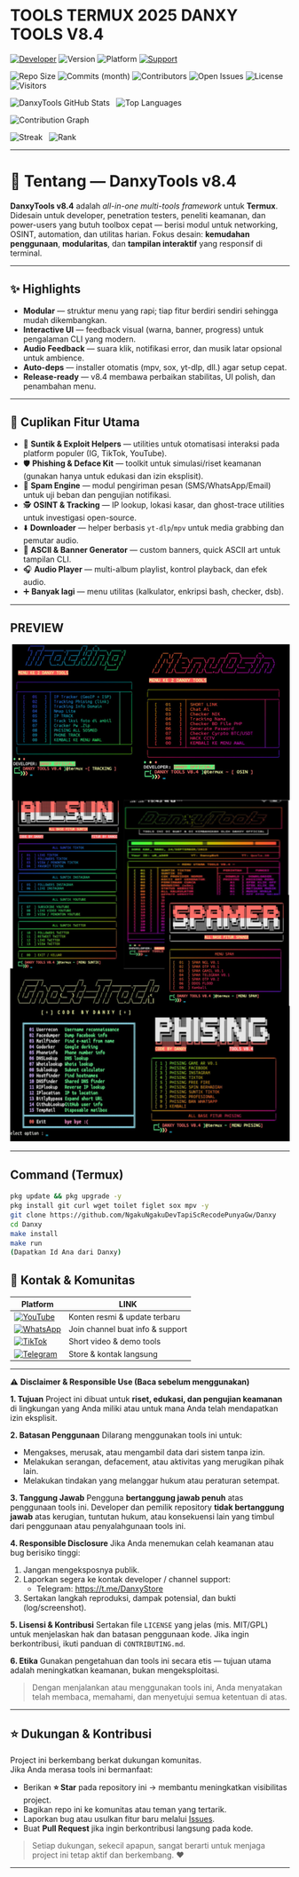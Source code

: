 <!-- ========================= DASHBOARD STATS (VISUAL) ========================= -->
#  TOOLS TERMUX 2025 DANXY TOOLS V8.4

<!-- Top badges -->
<p align="left">
  <a href="https://www.youtube.com/@DanxyOfficial"><img alt="Developer" src="https://img.shields.io/badge/Developer-DanxyOfficial-black?style=for-the-badge&logo=github"></a>
  <img alt="Version" src="https://img.shields.io/badge/Version-8.4-blue?style=for-the-badge&logo=linux">
  <img alt="Platform" src="https://img.shields.io/badge/Platform-Termux-green?style=for-the-badge&logo=android">
  <a href="https://whatsapp.com/channel/0029VaznZlq7z4kW00unHZ0e"><img alt="Support" src="https://img.shields.io/badge/Support-WhatsApp-grey?style=for-the-badge&logo=whatsapp"></a>
</p>

<!-- Live repo metrics (badges) -->
<p>
  <img alt="Repo Size" src="https://img.shields.io/github/repo-size/NgakuNgakuDevTapiScRecodePunyaGw/Danxy?style=for-the-badge">
  <img alt="Commits (month)" src="https://img.shields.io/github/commit-activity/m/NgakuNgakuDevTapiScRecodePunyaGw/Danxy?style=for-the-badge">
  <img alt="Contributors" src="https://img.shields.io/github/contributors/NgakuNgakuDevTapiScRecodePunyaGw/Danxy?style=for-the-badge">
  <img alt="Open Issues" src="https://img.shields.io/github/issues-raw/NgakuNgakuDevTapiScRecodePunyaGw/Danxy?style=for-the-badge">
  <img alt="License" src="https://img.shields.io/github/license/NgakuNgakuDevTapiScRecodePunyaGw/Danxy?style=for-the-badge">
  <img alt="Visitors" src="https://komarev.com/ghpvc/?username=NgakuNgakuDevTapiScRecodePunyaGw&style=for-the-badge">
</p>

<!-- GitHub Readme Stats cards (dynamic SVG) -->
<p align="left">
  <!-- Replace &username= and &repo= with your user/repo -->
  <img alt="DanxyTools GitHub Stats" src="https://github-readme-stats.vercel.app/api?username=NgakuNgakuDevTapiScRecodePunyaGw&show_icons=true&theme=radical&hide_title=true&count_private=true&repo=Danxy">
  &nbsp;
  <img alt="Top Languages" src="https://github-readme-stats.vercel.app/api/top-langs/?username=NgakuNgakuDevTapiScRecodePunyaGw&layout=compact&theme=radical&hide=html">
</p>
  <!-- activity-graph provides a visual "radar-like" contribution map -->
  <img alt="Contribution Graph" src="https://activity-graph.herokuapp.com/graph?username=NgakuNgakuDevTapiScRecodePunyaGw&bg_color=0,0,0&color=ff0000&line=ffffff&point=ff4500&area=true">
</p>

<!-- Extra: GitHub Streak + Rank (optional) -->
<p align="left">
  <img alt="Streak" src="https://github-readme-streak-stats.herokuapp.com/?user=NgakuNgakuDevTapiScRecodePunyaGw&theme=radical">
  &nbsp;
  <img alt="Rank" src="https://github-profile-summary-cards.vercel.app/api/cards/profile-details?username=NgakuNgakuDevTapiScRecodePunyaGw&theme=radical">
</p>
<!-- ======================================================================= -->

---

# 🔧 Tentang — DanxyTools v8.4

**DanxyTools v8.4** adalah *all-in-one multi-tools framework* untuk **Termux**.  
Didesain untuk developer, penetration testers, peneliti keamanan, dan power-users yang butuh toolbox cepat — berisi modul untuk networking, OSINT, automation, dan utilitas harian. Fokus desain: **kemudahan penggunaan**, **modularitas**, dan **tampilan interaktif** yang responsif di terminal.

---

## ✨ Highlights
- **Modular** — struktur menu yang rapi; tiap fitur berdiri sendiri sehingga mudah dikembangkan.  
- **Interactive UI** — feedback visual (warna, banner, progress) untuk pengalaman CLI yang modern.  
- **Audio Feedback** — suara klik, notifikasi error, dan musik latar opsional untuk ambience.  
- **Auto-deps** — installer otomatis (mpv, sox, yt-dlp, dll.) agar setup cepat.  
- **Release-ready** — v8.4 membawa perbaikan stabilitas, UI polish, dan penambahan menu.

---

## 🔎 Cuplikan Fitur Utama
- 🔐 **Suntik & Exploit Helpers** — utilities untuk otomatisasi interaksi pada platform populer (IG, TikTok, YouTube).  
- 🛡️ **Phishing & Deface Kit** — toolkit untuk simulasi/riset keamanan (gunakan hanya untuk edukasi dan izin eksplisit).  
- 📣 **Spam Engine** — modul pengiriman pesan (SMS/WhatsApp/Email) untuk uji beban dan pengujian notifikasi.  
- 🕵️ **OSINT & Tracking** — IP lookup, lokasi kasar, dan ghost-trace utilities untuk investigasi open-source.  
- ⬇️ **Downloader** — helper berbasis `yt-dlp`/`mpv` untuk media grabbing dan pemutar audio.  
- 🎨 **ASCII & Banner Generator** — custom banners, quick ASCII art untuk tampilan CLI.  
- 🎧 **Audio Player** — multi-album playlist, kontrol playback, dan efek audio.  
- ➕ **Banyak lagi** — menu utilitas (kalkulator, enkripsi bash, checker, dsb).

---

## PREVIEW 
![DanxyTools v8.4](https://raw.githubusercontent.com/NgakuNgakuDevTapiScRecodePunyaGw/Danxy/main/DanxyToolsV84.png)

---

##  Command (Termux)
```bash
pkg update && pkg upgrade -y
pkg install git curl wget toilet figlet sox mpv -y
git clone https://github.com/NgakuNgakuDevTapiScRecodePunyaGw/Danxy
cd Danxy
make install
make run
(Dapatkan Id Ana dari Danxy)
```
## 📡 Kontak & Komunitas  


| Platform | LINK |
|----------|------|
| [![YouTube](https://img.shields.io/badge/YouTube-DanxyOfficial-red?style=for-the-badge&logo=youtube)](https://www.youtube.com/@DanxyOfficial) | Konten resmi & update terbaru |
| [![WhatsApp](https://img.shields.io/badge/WhatsApp-Channel-green?style=for-the-badge&logo=whatsapp)](https://whatsapp.com/channel/0029VaznZlq7z4kW00unHZ0e) | Join channel buat info & support |
| [![TikTok](https://img.shields.io/badge/TikTok-Qwela.38-black?style=for-the-badge&logo=tiktok)](https://www.tiktok.com/@Qwela.38) | Short video & demo tools |
| [![Telegram](https://img.shields.io/badge/Telegram-DanxyStore-blue?style=for-the-badge&logo=telegram)](https://t.me/DanxyStore) | Store & kontak langsung |

---

⚠️ **Disclaimer & Responsible Use (Baca sebelum menggunakan)**

**1. Tujuan**
Project ini dibuat untuk **riset, edukasi, dan pengujian keamanan** di lingkungan yang Anda miliki atau untuk mana Anda telah mendapatkan izin eksplisit.  

**2. Batasan Penggunaan**
Dilarang menggunakan tools ini untuk:
- Mengakses, merusak, atau mengambil data dari sistem tanpa izin.
- Melakukan serangan, defacement, atau aktivitas yang merugikan pihak lain.
- Melakukan tindakan yang melanggar hukum atau peraturan setempat.

**3. Tanggung Jawab**
Pengguna **bertanggung jawab penuh** atas penggunaan tools ini. Developer dan pemilik repository **tidak bertanggung jawab** atas kerugian, tuntutan hukum, atau konsekuensi lain yang timbul dari penggunaan atau penyalahgunaan tools ini.

**4. Responsible Disclosure**
Jika Anda menemukan celah keamanan atau bug berisiko tinggi:
1. Jangan mengeksposnya publik.
2. Laporkan segera ke kontak developer / channel support: 
   - Telegram: https://t.me/DanxyStore  
3. Sertakan langkah reproduksi, dampak potensial, dan bukti (log/screenshot).

**5. Lisensi & Kontribusi**
Sertakan file `LICENSE` yang jelas (mis. MIT/GPL) untuk menjelaskan hak dan batasan penggunaan kode. Jika ingin berkontribusi, ikuti panduan di `CONTRIBUTING.md`.

**6. Etika**
Gunakan pengetahuan dan tools ini secara etis — tujuan utama adalah meningkatkan keamanan, bukan mengeksploitasi.

> Dengan menjalankan atau menggunakan tools ini, Anda menyatakan telah membaca, memahami, dan menyetujui semua ketentuan di atas.


---

## ⭐ Dukungan & Kontribusi

Project ini berkembang berkat dukungan komunitas.  
Jika Anda merasa tools ini bermanfaat:

- Berikan **⭐ Star** pada repository ini → membantu meningkatkan visibilitas project.  
- Bagikan repo ini ke komunitas atau teman yang tertarik.  
- Laporkan bug atau usulkan fitur baru melalui [Issues](../../issues).  
- Buat **Pull Request** jika ingin berkontribusi langsung pada kode.

> Setiap dukungan, sekecil apapun, sangat berarti untuk menjaga project ini tetap aktif dan berkembang. ❤️  

---













